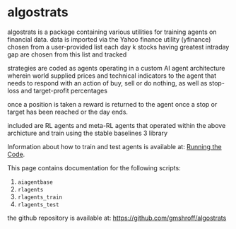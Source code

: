 # algostrats

algostrats is a package containing various utilities for training agents on financial data.
data is imported via the Yahoo finance utility (yfinance) chosen from a user-provided list
each day k stocks having greatest intraday gap are chosen from this list and tracked 

strategies are coded as agents operating in a custom AI agent architecture wherein world
supplied prices and technical indicators to the agent that needs to respond with an action
of buy, sell or do nothing, as well as stop-loss and target-profit percentages

once a position is taken a reward is returned to the agent once a stop or target has been reached
or the day ends.

included are RL agents and meta-RL agents that operated within the above archicture and train
using the stable baselines 3 library

Information about how to train and test agents is available at: [Running the Code](running.md).

This page contains documentation for the following scripts:

1. `aiagentbase`
2. `rlagents`
3. `rlagents_train`
4. `rlagents_test`

the github repository is available at: https://github.com/gmshroff/algostrats
